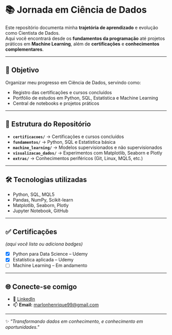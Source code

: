 # 📚 Jornada em Ciência de Dados

Este repositório documenta minha **trajetória de aprendizado** e evolução como Cientista de Dados.  
Aqui você encontrará desde os **fundamentos da programação** até projetos práticos em **Machine Learning**, além de **certificações** e **conhecimentos complementares**.

---

## 🎯 Objetivo
Organizar meu progresso em Ciência de Dados, servindo como:
- Registro das certificações e cursos concluídos
- Portfólio de estudos em Python, SQL, Estatística e Machine Learning
- Central de notebooks e projetos práticos

---

## 📂 Estrutura do Repositório

- **`certificacoes/`** → Certificações e cursos concluídos  
- **`fundamentos/`** → Python, SQL e Estatística básica  
- **`machine_learning/`** → Modelos supervisionados e não supervisionados  
- **`visualizacao_dados/`** → Experimentos com Matplotlib, Seaborn e Plotly  
- **`extras/`** → Conhecimentos periféricos (Git, Linux, MQL5, etc.)  

---

## 🛠️ Tecnologias utilizadas
- Python, SQL, MQL5  
- Pandas, NumPy, Scikit-learn  
- Matplotlib, Seaborn, Plotly  
- Jupyter Notebook, GitHub  

---

## ✅ Certificações
*(aqui você lista ou adiciona badges)*  

- [x] Python para Data Science – Udemy  
- [x] Estatística aplicada – Udemy  
- [ ] Machine Learning – Em andamento  

---

## 🌐 Conecte-se comigo
- 💼 [LinkedIn](https://www.linkedin.com/in/marlon99henrique)  
- 📫 **Email:** marlonhenrique99@gmail.com  

---
✨ *"Transformando dados em conhecimento, e conhecimento em oportunidades."*
